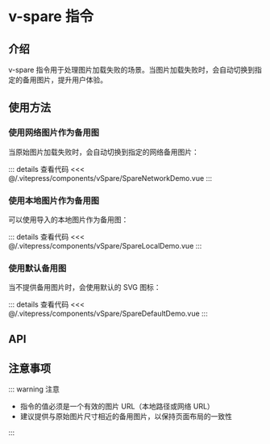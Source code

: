# v-spare 指令

## 介绍

v-spare 指令用于处理图片加载失败的场景。当图片加载失败时，会自动切换到指定的备用图片，提升用户体验。

## 使用方法

### 使用网络图片作为备用图

当原始图片加载失败时，会自动切换到指定的网络备用图片：

<SpareNetworkDemo/>

::: details 查看代码
<<< @/.vitepress/components/vSpare/SpareNetworkDemo.vue
:::

### 使用本地图片作为备用图

可以使用导入的本地图片作为备用图：

<SpareLocalDemo/>

::: details 查看代码
<<< @/.vitepress/components/vSpare/SpareLocalDemo.vue
:::

### 使用默认备用图

当不提供备用图片时，会使用默认的 SVG 图标：

<SpareDefaultDemo/>

::: details 查看代码
<<< @/.vitepress/components/vSpare/SpareDefaultDemo.vue
:::

## API

<ApiTable :data="props"/>

## 注意事项

::: warning 注意

- 指令的值必须是一个有效的图片 URL（本地路径或网络 URL）
- 建议提供与原始图片尺寸相近的备用图片，以保持页面布局的一致性

:::

<script setup>
import SpareNetworkDemo from '../.vitepress/components/vSpare/SpareNetworkDemo.vue'
import SpareLocalDemo from '../.vitepress/components/vSpare/SpareLocalDemo.vue'
import SpareDefaultDemo from '../.vitepress/components/vSpare/SpareDefaultDemo.vue'
import ApiTable from '../.vitepress/components/ApiTable.vue';

const props = [
  {
    name: 'value',
    type: 'string',
    required: false,
    description: '备用图片的URL地址，如果不提供则使用默认的SVG图标',
    default: 'Svg',
  },
];
</script>
